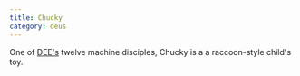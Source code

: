 ```yaml
---
title: Chucky
category: deus
---
```

One of [DEE's](char-public-griffin) twelve machine disciples, Chucky is a a raccoon-style child's toy.
